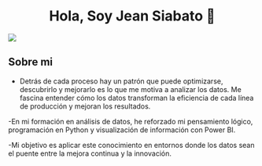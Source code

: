 <div align="center">
<h1 align="center">Hola, Soy Jean Siabato 👋</h1>
</div>
<img src=https://www.canva.com/design/DAG1_sOilGU/vaFWN7wG2HhNwxSqTZD0Rg/view?utm_content=DAG1_sOilGU&utm_campaign=designshare&utm_medium=link2&utm_source=uniquelinks&utlId=h4cb3bdf703>

## Sobre mi

-  Detrás de cada proceso hay un patrón que puede optimizarse, descubrirlo y mejorarlo es lo que me motiva a analizar los datos. Me fascina entender cómo los datos transforman la eficiencia de cada línea de producción y mejoran los resultados.

-En mi formación en análisis de datos, he reforzado mi pensamiento lógico, programación en Python y visualización de información con Power BI. 

-Mi objetivo es aplicar este conocimiento en entornos donde los datos sean el puente entre la mejora continua y la innovación.

<br>
<!--
**DarthQuinn/darthQuinn** is a ✨ _special_ ✨ repository because its `README.md` (this file) appears on your GitHub profile.

Here are some ideas to get you started:

- 🔭 I’m currently working on ...
- 🌱 I’m currently learning ...
- 👯 I’m looking to collaborate on ...
- 🤔 I’m looking for help with ...
- 💬 Ask me about ...
- 📫 How to reach me: ...
- 😄 Pronouns: ...
- ⚡ Fun fact: ...
-->
